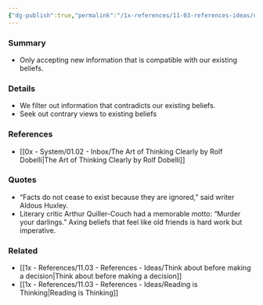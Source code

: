 ```yaml
---
{"dg-publish":true,"permalink":"/1x-references/11-03-references-ideas/confirmation-bias/","dgHomeLink":true,"dgPassFrontmatter":false,"dgShowBacklinks":true,"dgShowLocalGraph":false,"dgShowInlineTitle":true}
---
```



### Summary
- Only accepting new information that is compatible with our existing beliefs.

### Details
- We filter out information that contradicts our existing beliefs.
- Seek out contrary views to existing beliefs

### References
- [[0x - System/01.02 - Inbox/The Art of Thinking Clearly by Rolf Dobelli|The Art of Thinking Clearly by Rolf Dobelli]]

### Quotes
- “Facts do not cease to exist because they are ignored,” said writer Aldous Huxley. 
- Literary critic Arthur Quiller-Couch had a memorable motto: “Murder your darlings.”  Axing beliefs that feel like old friends is hard work but imperative.

### Related
- [[1x - References/11.03 - References - Ideas/Think about before making a decision|Think about before making a decision]]
- [[1x - References/11.03 - References - Ideas/Reading is Thinking|Reading is Thinking]]